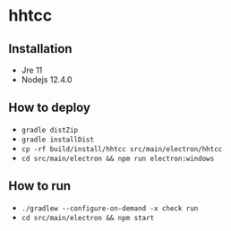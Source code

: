 # hhtcc
## Installation
- Jre 11
- Nodejs 12.4.0
## How to deploy
- `gradle distZip`
- `gradle installDist`
- `cp -rf build/install/hhtcc src/main/electron/hhtcc`
- `cd src/main/electron && npm run electron:windows`
## How to run
- `./gradlew --configure-on-demand -x check run`
- `cd src/main/electron && npm start`